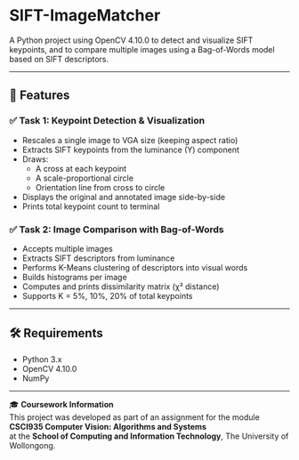 
# SIFT-ImageMatcher

A Python project using OpenCV 4.10.0 to detect and visualize SIFT keypoints, and to compare multiple images using a Bag-of-Words model based on SIFT descriptors.

---

## 📌 Features

### ✅ Task 1: Keypoint Detection & Visualization
- Rescales a single image to VGA size (keeping aspect ratio)
- Extracts SIFT keypoints from the luminance (Y) component
- Draws:
  - A cross at each keypoint
  - A scale-proportional circle
  - Orientation line from cross to circle
- Displays the original and annotated image side-by-side
- Prints total keypoint count to terminal

### ✅ Task 2: Image Comparison with Bag-of-Words
- Accepts multiple images
- Extracts SIFT descriptors from luminance
- Performs K-Means clustering of descriptors into visual words
- Builds histograms per image
- Computes and prints dissimilarity matrix (χ² distance)
- Supports K = 5%, 10%, 20% of total keypoints

---

## 🛠 Requirements

- Python 3.x
- OpenCV 4.10.0
- NumPy


---

🎓 **Coursework Information**  
This project was developed as part of an assignment for the module **CSCI935 Computer Vision: Algorithms and Systems**  
at the **School of Computing and Information Technology**, The University of Wollongong.

